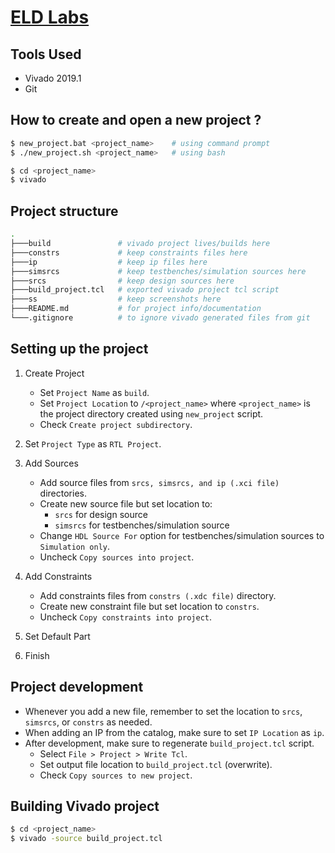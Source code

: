 # [ELD Labs](https://www.youtube.com/playlist?list=PL579fbjB-a0u7ilbp5173Ulm-RJelsHtR)

## Tools Used

-   Vivado 2019.1
-   Git

## How to create and open a new project ?

```sh
$ new_project.bat <project_name>    # using command prompt
$ ./new_project.sh <project_name>   # using bash

$ cd <project_name>
$ vivado
```

## Project structure

```sh
.
├───build               # vivado project lives/builds here
├───constrs             # keep constraints files here
├───ip                  # keep ip files here
├───simsrcs             # keep testbenches/simulation sources here
├───srcs                # keep design sources here
├───build_project.tcl   # exported vivado project tcl script
├───ss                  # keep screenshots here
├───README.md           # for project info/documentation
└───.gitignore          # to ignore vivado generated files from git
```

## Setting up the project

1. Create Project

    - Set `Project Name` as `build`.
    - Set `Project Location` to `/<project_name>` where `<project_name>` is the project directory created using `new_project` script.
    - Check `Create project subdirectory`.

2. Set `Project Type` as `RTL Project`.

3. Add Sources

    - Add source files from `srcs, simsrcs, and ip (.xci file)` directories.
    - Create new source file but set location to:
        - `srcs` for design source
        - `simsrcs` for testbenches/simulation source
    - Change `HDL Source For` option for testbenches/simulation sources to `Simulation only`.
    - Uncheck `Copy sources into project`.

4. Add Constraints

    - Add constraints files from `constrs (.xdc file)` directory.
    - Create new constraint file but set location to `constrs`.
    - Uncheck `Copy constraints into project`.

5. Set Default Part

6. Finish

## Project development

-   Whenever you add a new file, remember to set the location to `srcs`, `simsrcs`, or `constrs` as needed.
-   When adding an IP from the catalog, make sure to set `IP Location` as `ip`.
-   After development, make sure to regenerate `build_project.tcl` script.
    -   Select `File > Project > Write Tcl`.
    -   Set output file location to `build_project.tcl` (overwrite).
    -   Check `Copy sources to new project`.

## Building Vivado project

```sh
$ cd <project_name>
$ vivado -source build_project.tcl
```
